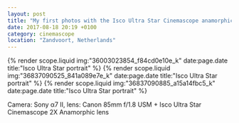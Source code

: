 ```yaml
---
layout: post
title: "My first photos with the Isco Ultra Star Cinemascope anamorphic lens"
date: 2017-08-18 20:19 +0100
category: cinemascope
location: "Zandvoort, Netherlands"
---
```


{% render scope.liquid img:"36003023854_f84cd0e10e_k" date:page.date title:"Isco Ultra Star portrait" %}
{% render scope.liquid img:"36837090525_841a089e7e_k" date:page.date title:"Isco Ultra Star portrait" %}
{% render scope.liquid img:"36837090885_a15a14fbc5_k" date:page.date title:"Isco Ultra Star portrait" %}

Camera: Sony α7 II, lens: Canon 85mm f/1.8 USM + Isco Ultra Star Cinemascope 2X Anamorphic lens
